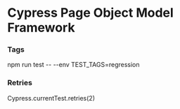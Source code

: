 # Cypress Page Object Model Framework


### Tags

npm run test -- --env TEST_TAGS=regression


### Retries

Cypress.currentTest.retries(2)

